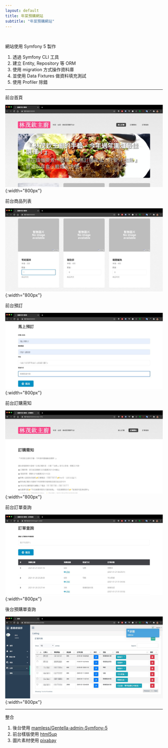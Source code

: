 ```yaml
---
layout: default
title: 年菜預購網站
subtitle: "年菜預購網站"
---
```


<br>

網站使用 Symfony 5 製作

1. 透過 Symfony CLI 工具
2. 建立 Entity, Repository 等 ORM
3. 使用 migration 方式操作資料庫
4. 並使用 Data Fixtures 做資料填充測試
5. 使用 Profiler 除錯

---

前台首頁

![前台首頁](/images/ez-order-01.jpg){:width="800px"}

前台商品列表

![前台商品列表](/images/ez-order-07.jpg){:width="800px"}

前台預訂

![前台預訂](/images/ez-order-02.jpg){:width="800px"}

前台訂購需知

![前台訂購需知](/images/ez-order-03.jpg){:width="800px"}

前台訂單查詢

![前台訂單查詢](/images/ez-order-04.jpg){:width="800px"}

後台預購單查詢

![後台預購單查詢](/images/ez-order-06.jpg){:width="800px"}

---

整合

1. 後台使用 [mamless/Gentella-admin-Symfony-5]
2. 前台樣版使用 [html5up]
3. 圖片素材使用 [pixabay]

[mamless/Gentella-admin-Symfony-5]: https://github.com/mamless/Gentella-admin-Symfony-5 "mamless/Gentella-admin-Symfony-5"
[html5up]: https://html5up.net/ "html5up"
[pixabay]: https://pixabay.com/ "pixabay"